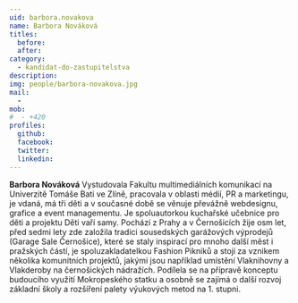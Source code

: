 ```yaml
---
uid: barbora.novakova
name: Barbora Nováková
titles:
  before: 
  after:
category:
  - kandidat-do-zastupitelstva
description: 
img: people/barbora-novakova.jpg
mail:
  - 
mob:
#  - +420
profiles:
  github:
  facebook: 
  twitter:
  linkedin: 
---
```


**Barbora Nováková** Vystudovala Fakultu multimediálních komunikací na Univerzitě Tomáše Bati ve Zlíně, pracovala v oblasti médií, PR a marketingu, je vdaná, má tři děti a v současné době se věnuje převážně webdesignu, grafice a event managementu. Je spoluautorkou kuchařské učebnice pro děti a projektu Děti vaří samy.  Pochází z Prahy a v Černošicích žije osm let, před sedmi lety zde založila tradici sousedských garážových výprodejů (Garage Sale Černošice), které se staly inspirací pro mnoho další měst i pražských částí, je spoluzakladatelkou Fashion Pikniků a stojí za vznikem několika komunitních projektů, jakými jsou například umístění Vlaknihovny a Vlakderoby na černošických nádražích. Podílela se na přípravě konceptu budoucího využití Mokropeského statku a osobně se zajímá o další rozvoj základní školy a rozšíření palety výukových metod na 1. stupni.  

